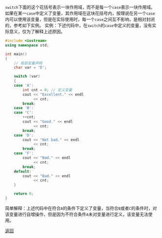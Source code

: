 `switch`下面的这个花括号表示一块作用域，而不是每一个`case`表示一块作用域。如果在某一`case`中定义了变量，其作用域在这块花括号内，按理说在另一个`case`内可以使用该变量，但是在实际使用时，每一个`case`之间互不影响，是相对封闭的，参考如下实例。
实例：下述代码中，在`switch`的`case`中定义的变量，没有实际意义，仅为了解释上述原因。
```cpp
#include <iostream>
using namespace std;

int main()
{
    // 局部变量声明
    char var = 'D';

    switch (var)
    {
    case 'A':
        int cnt = 0; // 定义变量
        cout << "Excellent." << endl
             << cnt;
        break;
    case 'B':
    case 'C':
        ++cnt;
        cout << "Good." << endl
             << cnt;
        break;
    case 'D':
        cout << "Not bad." << endl
             << cnt;
        break;
    case 'F':
        cout << "Bad." << endl
             << cnt;
        break;
    default:
        cout << "Bad." << endl
             << cnt;
    }

    return 0;
}
```
简单解释：上述代码中在符合`A`的条件下定义了变量，当符合`B`或者`C`的条件时，对该变量进行自增操作，但是因为不符合条件`A`未对变量进行定义，该变量无法使用。

[返回](C++语言特性相关/readme)